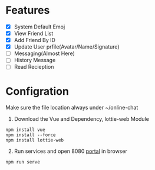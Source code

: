 # Features

- [x] System Default Emoj 
- [x] View Friend List
- [x] Add Friend By ID
- [x] Update User prfile(Avatar/Name/Signature)
- [ ] Messaging(Almost Here)
- [ ] History Message
- [ ] Read Recieption

# Configration
Make sure the file location always under ~/online-chat
1. Download the Vue and Dependency, lottie-web Module
```
npm install vue
npm install --force
npm install lottie-web
```

2. Run services and open 8080 [portal](http://localhost:8080/#/)  in browser
```
npm run serve
```
